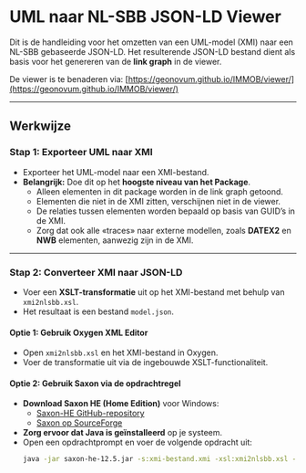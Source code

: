 # UML naar NL-SBB JSON-LD Viewer

Dit is de handleiding voor het omzetten van een UML-model (XMI) naar een NL-SBB gebaseerde JSON-LD. Het resulterende JSON-LD bestand dient als basis voor het genereren van de **link graph** in de viewer.

De viewer is te benaderen via: [https://geonovum.github.io/IMMOB/viewer/](https://geonovum.github.io/IMMOB/viewer/)

---

## Werkwijze

### Stap 1: Exporteer UML naar XMI
- Exporteer het UML-model naar een XMI-bestand.
- **Belangrijk:** Doe dit op het **hoogste niveau van het Package**.  
  - Alleen elementen in dit package worden in de link graph getoond.  
  - Elementen die niet in de XMI zitten, verschijnen niet in de viewer.  
  - De relaties tussen elementen worden bepaald op basis van GUID’s in de XMI.  
  - Zorg dat ook alle «traces» naar externe modellen, zoals **DATEX2** en **NWB** elementen, aanwezig zijn in de XMI.

---

### Stap 2: Converteer XMI naar JSON-LD
- Voer een **XSLT-transformatie** uit op het XMI-bestand met behulp van `xmi2nlsbb.xsl`.  
- Het resultaat is een bestand `model.json`.

#### Optie 1: Gebruik Oxygen XML Editor
- Open `xmi2nlsbb.xsl` en het XMI-bestand in Oxygen.
- Voer de transformatie uit via de ingebouwde XSLT-functionaliteit.

#### Optie 2: Gebruik Saxon via de opdrachtregel
- **Download Saxon HE (Home Edition)** voor Windows:
  - [Saxon-HE GitHub-repository](https://github.com/Saxonica/Saxon-HE)
  - [Saxon op SourceForge](https://sourceforge.net/projects/saxon/)
- **Zorg ervoor dat Java is geïnstalleerd** op je systeem.
- Open een opdrachtprompt en voer de volgende opdracht uit:
  ```bash
  java -jar saxon-he-12.5.jar -s:xmi-bestand.xmi -xsl:xmi2nlsbb.xsl -o:model.json
